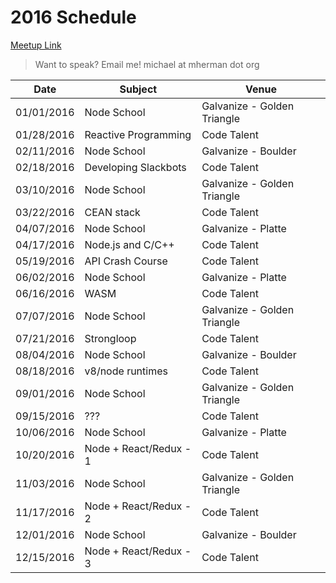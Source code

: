 # 2016 Schedule

[Meetup Link](http://www.meetup.com/Node-js-Denver-Boulder/)

> Want to speak? Email me! michael at mherman dot org

|    Date    | Subject                | Venue                       |
|------------|------------------------|-----------------------------|
| 01/01/2016 | Node School            | Galvanize - Golden Triangle |
| 01/28/2016 | Reactive Programming   | Code Talent                 |
| 02/11/2016 | Node School            | Galvanize - Boulder         |
| 02/18/2016 | Developing Slackbots   | Code Talent                 |
| 03/10/2016 | Node School            | Galvanize - Golden Triangle |
| 03/22/2016 | CEAN stack             | Code Talent                 |
| 04/07/2016 | Node School            | Galvanize - Platte          |
| 04/17/2016 | Node.js and C/C++      | Code Talent                 |
| 05/19/2016 | API Crash Course       | Code Talent                 |
| 06/02/2016 | Node School            | Galvanize - Platte          |
| 06/16/2016 | WASM                   | Code Talent                 |
| 07/07/2016 | Node School            | Galvanize - Golden Triangle |
| 07/21/2016 | Strongloop             | Code Talent                 |
| 08/04/2016 | Node School            | Galvanize - Boulder         |
| 08/18/2016 | v8/node runtimes       | Code Talent                 |
| 09/01/2016 | Node School            | Galvanize - Golden Triangle |
| 09/15/2016 | ???                    | Code Talent                 |
| 10/06/2016 | Node School            | Galvanize - Platte          |
| 10/20/2016 | Node + React/Redux - 1 | Code Talent                 |
| 11/03/2016 | Node School            | Galvanize - Golden Triangle |
| 11/17/2016 | Node + React/Redux - 2 | Code Talent                 |
| 12/01/2016 | Node School            | Galvanize - Boulder         |
| 12/15/2016 | Node + React/Redux - 3 | Code Talent                 |
